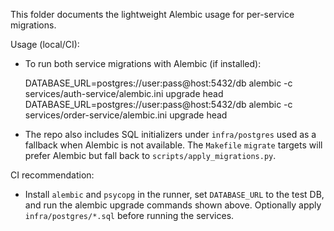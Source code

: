 This folder documents the lightweight Alembic usage for per-service migrations.

Usage (local/CI):

- To run both service migrations with Alembic (if installed):

  DATABASE_URL=postgres://user:pass@host:5432/db alembic -c services/auth-service/alembic.ini upgrade head
  DATABASE_URL=postgres://user:pass@host:5432/db alembic -c services/order-service/alembic.ini upgrade head

- The repo also includes SQL initializers under `infra/postgres` used as a fallback when Alembic is not available. The `Makefile` `migrate` targets will prefer Alembic but fall back to `scripts/apply_migrations.py`.

CI recommendation:
- Install `alembic` and `psycopg` in the runner, set `DATABASE_URL` to the test DB, and run the alembic upgrade commands shown above. Optionally apply `infra/postgres/*.sql` before running the services.
